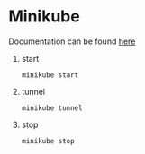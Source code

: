 # Minikube

Documentation can be found [here](https://minikube.sigs.k8s.io/docs/start/)

1. start
    ````
    minikube start
    ````
2. tunnel
   ````
   minikube tunnel
   ````
3. stop
   ````
   minikube stop
   ````